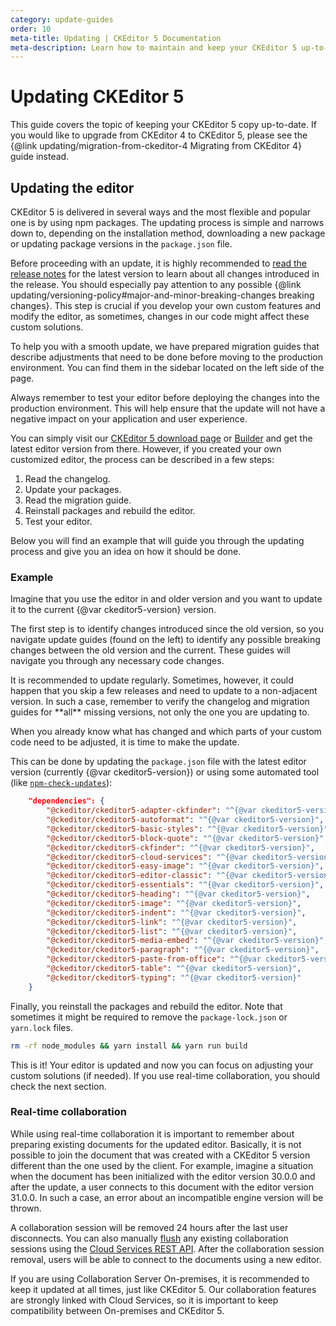 ```yaml
---
category: update-guides
order: 10
meta-title: Updating | CKEditor 5 Documentation
meta-description: Learn how to maintain and keep your CKEditor 5 up-to-date at all times.
---
```


# Updating CKEditor&nbsp;5

<info-box>
	This guide covers the topic of keeping your CKEditor&nbsp;5 copy up-to-date. If you would like to upgrade from CKEditor 4 to CKEditor&nbsp;5, please see the {@link updating/migration-from-ckeditor-4 Migrating from CKEditor 4} guide instead.
</info-box>


## Updating the editor

CKEditor&nbsp;5 is delivered in several ways and the most flexible and popular one is by using npm packages. The updating process is simple and narrows down to, depending on the installation method, downloading a new package or updating package versions in the `package.json` file.

Before proceeding with an update, it is highly recommended to [read the release notes](https://github.com/ckeditor/ckeditor5/releases) for the latest version to learn about all changes introduced in the release. You should especially pay attention to any possible {@link updating/versioning-policy#major-and-minor-breaking-changes breaking changes}. This step is crucial if you develop your own custom features and modify the editor, as sometimes, changes in our code might affect these custom solutions.

To help you with a smooth update, we have prepared migration guides that describe adjustments that need to be done before moving to the production environment. You can find them in the sidebar located on the left side of the page.

<info-box>
	Always remember to test your editor before deploying the changes into the production environment. This will help ensure that the update will not have a negative impact on your application and user experience.
</info-box>

You can simply visit our [CKEditor&nbsp;5 download page](https://ckeditor.com/ckeditor-5/download/) or [Builder](https://ckeditor.com/ckeditor-5/builder/?redirect=docs) and get the latest editor version from there. However, if you created your own customized editor, the process can be described in a few steps:

1. Read the changelog.
2. Update your packages.
3. Read the migration guide.
4. Reinstall packages and rebuild the editor.
5. Test your editor.

Below you will find an example that will guide you through the updating process and give you an idea on how it should be done.

### Example

Imagine that you use the editor in and older version and you want to update it to the current {@var ckeditor5-version} version.

The first step is to identify changes introduced since the old version, so you navigate update guides (found on the left) to identify any possible breaking changes between the old version and the current. These guides will navigate you through any necessary code changes.

<info-box>
	It is recommended to update regularly. Sometimes, however, it could happen that you skip a few releases and need to update to a non-adjacent version. In such a case, remember to verify the changelog and migration guides for **all** missing versions, not only the one you are updating to.
</info-box>

When you already know what has changed and which parts of your custom code need to be adjusted, it is time to make the update.

This can be done by updating the `package.json` file with the latest editor version (currently {@var ckeditor5-version}) or using some automated tool (like [`npm-check-updates`](https://www.npmjs.com/package/npm-check-updates)):

```json
	"dependencies": {
		"@ckeditor/ckeditor5-adapter-ckfinder": "^{@var ckeditor5-version}",
		"@ckeditor/ckeditor5-autoformat": "^{@var ckeditor5-version}",
		"@ckeditor/ckeditor5-basic-styles": "^{@var ckeditor5-version}",
		"@ckeditor/ckeditor5-block-quote": "^{@var ckeditor5-version}",
		"@ckeditor/ckeditor5-ckfinder": "^{@var ckeditor5-version}",
		"@ckeditor/ckeditor5-cloud-services": "^{@var ckeditor5-version}",
		"@ckeditor/ckeditor5-easy-image": "^{@var ckeditor5-version}",
		"@ckeditor/ckeditor5-editor-classic": "^{@var ckeditor5-version}",
		"@ckeditor/ckeditor5-essentials": "^{@var ckeditor5-version}",
		"@ckeditor/ckeditor5-heading": "^{@var ckeditor5-version}",
		"@ckeditor/ckeditor5-image": "^{@var ckeditor5-version}",
		"@ckeditor/ckeditor5-indent": "^{@var ckeditor5-version}",
		"@ckeditor/ckeditor5-link": "^{@var ckeditor5-version}",
		"@ckeditor/ckeditor5-list": "^{@var ckeditor5-version}",
		"@ckeditor/ckeditor5-media-embed": "^{@var ckeditor5-version}",
		"@ckeditor/ckeditor5-paragraph": "^{@var ckeditor5-version}",
		"@ckeditor/ckeditor5-paste-from-office": "^{@var ckeditor5-version}",
		"@ckeditor/ckeditor5-table": "^{@var ckeditor5-version}",
		"@ckeditor/ckeditor5-typing": "^{@var ckeditor5-version}"
	}
```

Finally, you reinstall the packages and rebuild the editor. Note that sometimes it might be required to remove the `package-lock.json` or `yarn.lock` files.

```sh
rm -rf node_modules && yarn install && yarn run build
```

This is it! Your editor is updated and now you can focus on adjusting your custom solutions (if needed). If you use real-time collaboration, you should check the next section.

### Real-time collaboration

While using real-time collaboration it is important to remember about preparing existing documents for the updated editor. Basically, it is not possible to join the document that was created with a CKEditor&nbsp;5 version different than the one used by the client. For example, imagine a situation when the document has been initialized with the editor version 30.0.0 and after the update, a user connects to this document with the editor version 31.0.0. In such a case, an error about an incompatible engine version will be thrown.

A collaboration session will be removed 24 hours after the last user disconnects. You can also manually [flush](https://help.cke-cs.com/api/v4/docs#tag/Collaboration/paths/~1collaborations~1{document_id}/delete) any existing collaboration sessions using the [Cloud Services REST API](https://ckeditor.com/docs/cs/latest/developer-resources/apis/overview.html). After the collaboration session removal, users will be able to connect to the documents using a new editor.

<info-box>
	If you are using Collaboration Server On-premises, it is recommended to keep it updated at all times, just like CKEditor&nbsp;5. Our collaboration features are strongly linked with Cloud Services, so it is important to keep compatibility between On-premises and CKEditor&nbsp;5.
</info-box>
